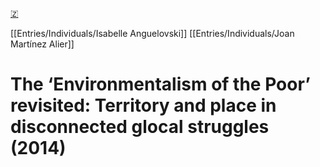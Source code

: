 [🇿](zotero://select/library/items/HNRC3FLF)

[[Entries/Individuals/Isabelle Anguelovski]] [[Entries/Individuals/Joan Martínez Alier]] 
# The ‘Environmentalism of the Poor’ revisited: Territory and place in disconnected glocal struggles (2014)

